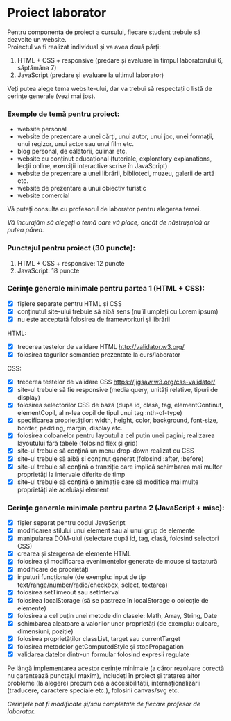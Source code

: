 # Proiect laborator
 
Pentru componenta de proiect a cursului, fiecare student trebuie să dezvolte un website.  
Proiectul va fi realizat individual și va avea două părți:  
1. HTML + CSS + responsive (predare și evaluare în timpul laboratorului 6, săptămâna 7)  
2. JavaScript (predare și evaluare la ultimul laborator)

Veți putea alege tema website-ului, dar va trebui să respectați o listă de cerințe generale (vezi mai jos).

### Exemple de temă pentru proiect:
- website personal 
- website de prezentare a unei cărți, unui autor, unui joc, unei formații, unui regizor, unui actor sau unui film etc.  
- blog personal, de călătorii, culinar etc.  
- website cu conținut educațional (tutoriale, exploratory explanations, lecții online, exerciții interactive scrise în JavaScript)
- website de prezentare a unei librării, biblioteci, muzeu, galerii de artă etc.  
- website de prezentare a unui obiectiv turistic  
- website comercial 

Vă puteți consulta cu profesorul de laborator pentru alegerea temei.  

*Vă încurajăm să alegeți o temă care vă place, oricât de năstrușnică ar putea părea.*

### Punctajul pentru proiect (30 puncte):

1. HTML + CSS + responsive:  12 puncte  
2. JavaScript: 18 puncte

### Cerințe generale minimale pentru partea 1 (HTML + CSS):

- [x] fișiere separate pentru HTML și CSS
- [x] conținutul site-ului trebuie să aibă sens (nu îl umpleți cu Lorem ipsum)
- [x] nu este acceptată folosirea de frameworkuri și librării

HTML:
- [x] trecerea testelor de validare HTML http://validator.w3.org/
- [x] folosirea tagurilor semantice prezentate la curs/laborator

CSS:
- [x] trecerea testelor de validare CSS https://jigsaw.w3.org/css-validator/
- [x] site-ul trebuie să fie responsive (media query, unități relative, tipuri de display)
- [x] folosirea selectorilor CSS de bază (după id, clasă, tag, elementContinut, elementCopil, al n-lea copil de tipul unui tag :nth-of-type)
- [x] specificarea proprietăților: width, height, color, background, font-size, border, padding, margin, display etc.
- [x] folosirea coloanelor pentru layoutul a cel puțin unei pagini; realizarea layoutului fără tabele (folosind flex și grid)
- [x] site-ul trebuie să conțină un menu drop-down realizat cu CSS
- [x] site-ul trebuie să aibă și conținut generat (folosind :after, :before)
- [x] site-ul trebuie să conțină o tranziție care implică schimbarea mai multor proprietăți la intervale diferite de timp
- [x] site-ul trebuie să conțină o animație care să modifice mai multe proprietăți ale aceluiași element  

### Cerințe generale minimale pentru partea 2 (JavaScript + misc):
- [x] fișier separat pentru codul JavaScript
- [x] modificarea stilului unui element sau al unui grup de elemente
- [x] manipularea DOM-ului (selectare după id, tag, clasă, folosind selectori CSS)
- [x] crearea și stergerea de elemente HTML
- [x] folosirea și modificarea evenimentelor generate de mouse si tastatură
- [x] modificare de proprietăți
- [x] inputuri funcționale (de exemplu: input de tip text/range/number/radio/checkbox, select, textarea)
- [x] folosirea setTimeout sau setInterval
- [x] folosirea localStorage (să se pastreze în localStorage o colecție de elemente)
- [x] folosirea a cel puțin unei metode din clasele: Math, Array, String, Date
- [x] schimbarea aleatoare a valorilor unor proprietăți (de exemplu: culoare, dimensiuni, poziție)
- [x] folosirea proprietăților classList, target sau currentTarget
- [x] folosirea metodelor getComputedStyle și stopPropagation
- [x] validarea datelor dintr-un formular folosind expresii regulate

Pe lângă implementarea acestor cerințe minimale (a căror rezolvare corectă nu garantează punctajul maxim), includeți în proiect și tratarea altor probleme (la alegere) precum cea a accesibilității, internaționalizării (traducere, caractere speciale etc.), folosirii canvas/svg etc.  

*Cerințele pot fi modificate și/sau completate de fiecare profesor de laborator.*

